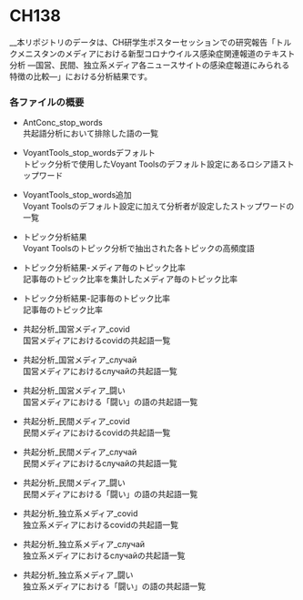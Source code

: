 # CH138

__本リポジトリのデータは、CH研学生ポスターセッションでの研究報告「トルクメニスタンのメディアにおける新型コロナウイルス感染症関連報道のテキスト分析 ―国営、民間、独立系メディア各ニュースサイトの感染症報道にみられる特徴の比較―」における分析結果です。

### 各ファイルの概要

* AntConc_stop_words <br>
共起語分析において排除した語の一覧

* VoyantTools_stop_wordsデフォルト <br>
トピック分析で使用したVoyant Toolsのデフォルト設定にあるロシア語ストップワード

* VoyantTools_stop_words追加 <br>
Voyant Toolsのデフォルト設定に加えて分析者が設定したストップワードの一覧

* トピック分析結果 <br>
Voyant Toolsのトピック分析で抽出された各トピックの高頻度語

* トピック分析結果-メディア毎のトピック比率 <br>
記事毎のトピック比率を集計したメディア毎のトピック比率

* トピック分析結果-記事毎のトピック比率 <br>
記事毎のトピック比率

* 共起分析_国営メディア_covid <br>
国営メディアにおけるcovidの共起語一覧

* 共起分析_国営メディア_случай <br>
国営メディアにおけるслучайの共起語一覧

* 共起分析_国営メディア_闘い <br>
国営メディアにおける「闘い」の語の共起語一覧

* 共起分析_民間メディア_covid <br>
民間メディアにおけるcovidの共起語一覧

* 共起分析_民間メディア_случай <br>
民間メディアにおけるслучайの共起語一覧

* 共起分析_民間メディア_闘い <br>
民間メディアにおける「闘い」の語の共起語一覧

* 共起分析_独立系メディア_covid <br>
独立系メディアにおけるcovidの共起語一覧

* 共起分析_独立系メディア_случай <br>
独立系メディアにおけるслучайの共起語一覧

* 共起分析_独立系メディア_闘い <br>
独立系メディアにおける「闘い」の語の共起語一覧
